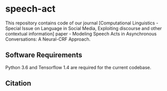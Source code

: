 # speech-act

This repository contains code of our journal [Computational Linguistics - Special Issue on Language in Social Media, Exploiting discourse and other contextual information] paper - Modeling Speech Acts in Asynchronous Conversations: A Neural-CRF Approach.
 
Software Requirements
---------------------

Python 3.6 and Tensorflow 1.4 are required for the current codebase.


Citation
--------
